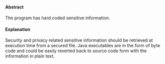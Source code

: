#### Abstract
The program has hard coded sensitive information.

#### Explanation
Security and privacy related sensitive information should be retrieved at execution time from a secured file. Java executables are in the form of byte code and could be easily reverted back to source code form with the information in plain text.
